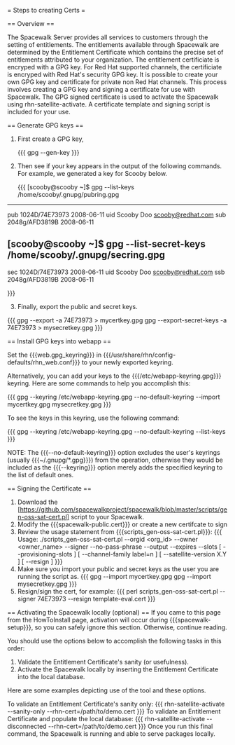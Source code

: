 = Steps to creating Certs =

== Overview ==

The Spacewalk Server provides all services to customers through the setting of entitlements. The entitlements available through Spacewalk are determined by the Entitlement Certificate which contains the precise set of entitlements attributed to your organization. The entitlement certificiate is encryped with a GPG key. For Red Hat supported channels, the certificiate is encryped with Red Hat's security GPG key. It is possible to create your own GPG key and certificate for private non Red Hat channels. This process involves creating a GPG key and signing a certificate for use with Spacewalk. The GPG signed certificate is used to activate the Spacewalk using rhn-satellite-activate. A certificate template and signing script is included for your use. 

== Generate GPG keys ==

 1. First create a GPG key,
   
    {{{
gpg --gen-key
    }}}

 2. Then see if your key appears in the output of the following commands. For example, we generated a key for Scooby below.

    {{{
[scooby@scooby ~]$ gpg --list-keys
/home/scooby/.gnupg/pubring.gpg
-------------------------------
pub   1024D/74E73973 2008-06-11
uid                  Scooby Doo <scooby@redhat.com>
sub   2048g/AFD3819B 2008-06-11

[scooby@scooby ~]$ gpg --list-secret-keys
/home/scooby/.gnupg/secring.gpg
-------------------------------
sec   1024D/74E73973 2008-06-11
uid                  Scooby Doo <scooby@redhat.com>
ssb   2048g/AFD3819B 2008-06-11

   }}}

 3. Finally, export the public and secret keys.

   {{{
gpg --export -a 74E73973 > mycertkey.gpg
gpg --export-secret-keys -a 74E73973 > mysecretkey.gpg
   }}}

== Install GPG keys into webapp ==

Set the {{{web.gpg_keyring}}} in {{{/usr/share/rhn/config-defaults/rhn_web.conf}}} to your newly exported keyring.

Alternatively, you can add your keys to the {{{/etc/webapp-keyring.gpg}}} keyring.  Here are some commands to help you accomplish this:

   {{{
gpg --keyring /etc/webapp-keyring.gpg --no-default-keyring --import mycertkey.gpg mysecretkey.gpg
   }}}

To see the keys in this keyring, use the following command:

   {{{
gpg --keyring /etc/webapp-keyring.gpg --no-default-keyring --list-keys
   }}}

NOTE: The {{{--no-default-keyring}}} option excludes the user's keyrings (usually {{{~/.gnupg/*.gpg}}}) from the operation, otherwise they would be included as the {{{--keyring}}} option merely adds the specified keyring to the list of default ones.

== Signing the Certificate ==

 1. Download the [https://github.com/spacewalkproject/spacewalk/blob/master/scripts/gen-oss-sat-cert.pl] script to your Spacewalk.
 2. Modify the {{{spacewalk-public.cert}}} or create a new certifcate to sign
 3. Review the usage statement from {{{scripts_gen-oss-sat-cert.pl}}}:
{{{
Usage: ./scripts_gen-oss-sat-cert.pl --orgid <org_id> --owner <owner_name> --signer <signer> --no-pass-phrase --output <dest> --expires <when> --slots <num> [ --provisioning-slots <num> ] [ --channel-family label=n ] [ --satellite-version X.Y ] [ --resign ]
}}}
 4. Make sure you import your public and secret keys as the user you are running the script as. 
{{{
gpg --import mycertkey.gpg
gpg --import mysecretkey.gpg
}}}
 5. Resign/sign the cert, for example:
{{{
perl scripts_gen-oss-sat-cert.pl --signer 74E73973 --resign template-eval.cert
}}}

== Activating the Spacewalk locally (optional) ==
If you came to this page from the HowToInstall page, activation will occur during {{{spacewalk-setup}}}, so you
can safely ignore this section. Otherwise, continue reading.

You should use the options below to accomplish the following tasks in this order:

   1. Validate the Entitlement Certificate's sanity (or usefulness).
   2. Activate the Spacewalk locally by inserting the Entitlement Certificate into the local database. 

Here are some examples depicting use of the tool and these options.

To validate an Entitlement Certificate's sanity only:
{{{
rhn-satellite-activate --sanity-only --rhn-cert=/path/to/demo.cert
}}}
To validate an Entitlement Certificate and populate the local database:
{{{
rhn-satellite-activate --disconnected --rhn-cert=/path/to/demo.cert
}}}
Once you run this final command, the Spacewalk is running and able to serve packages locally.


